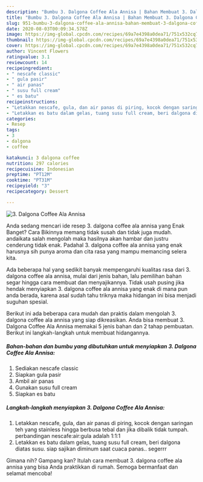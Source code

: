 ```yaml
---
description: "Bumbu 3. Dalgona Coffee Ala Annisa | Bahan Membuat 3. Dalgona Coffee Ala Annisa Yang Sedap"
title: "Bumbu 3. Dalgona Coffee Ala Annisa | Bahan Membuat 3. Dalgona Coffee Ala Annisa Yang Sedap"
slug: 951-bumbu-3-dalgona-coffee-ala-annisa-bahan-membuat-3-dalgona-coffee-ala-annisa-yang-sedap
date: 2020-08-03T00:09:34.578Z
image: https://img-global.cpcdn.com/recipes/69a7e4398a0dea71/751x532cq70/3-dalgona-coffee-ala-annisa-foto-resep-utama.jpg
thumbnail: https://img-global.cpcdn.com/recipes/69a7e4398a0dea71/751x532cq70/3-dalgona-coffee-ala-annisa-foto-resep-utama.jpg
cover: https://img-global.cpcdn.com/recipes/69a7e4398a0dea71/751x532cq70/3-dalgona-coffee-ala-annisa-foto-resep-utama.jpg
author: Vincent Flowers
ratingvalue: 3.1
reviewcount: 14
recipeingredient:
- " nescafe classic"
- " gula pasir"
- " air panas"
- " susu full cream"
- " es batu"
recipeinstructions:
- "Letakkan nescafe, gula, dan air panas di piring, kocok dengan saringan teh yang stainless hingga berbusa tebal dan jika dibalik tidak tumpah. perbandingan nescafe:air:gula adalah 1:1:1"
- "Letakkan es batu dalam gelas, tuang susu full cream, beri dalgona diatas susu. siap sajikan diminum saat cuaca panas.. segerrr"
categories:
- Resep
tags:
- 3
- dalgona
- coffee

katakunci: 3 dalgona coffee 
nutrition: 297 calories
recipecuisine: Indonesian
preptime: "PT12M"
cooktime: "PT31M"
recipeyield: "3"
recipecategory: Dessert

---
```



![3. Dalgona Coffee Ala Annisa](https://img-global.cpcdn.com/recipes/69a7e4398a0dea71/751x532cq70/3-dalgona-coffee-ala-annisa-foto-resep-utama.jpg)

Anda sedang mencari ide resep 3. dalgona coffee ala annisa yang Enak Banget? Cara Bikinnya memang tidak susah dan tidak juga mudah. andaikata salah mengolah maka hasilnya akan hambar dan justru cenderung tidak enak. Padahal 3. dalgona coffee ala annisa yang enak harusnya sih punya aroma dan cita rasa yang mampu memancing selera kita.



Ada beberapa hal yang sedikit banyak mempengaruhi kualitas rasa dari 3. dalgona coffee ala annisa, mulai dari jenis bahan, lalu pemilihan bahan segar hingga cara membuat dan menyajikannya. Tidak usah pusing jika hendak menyiapkan 3. dalgona coffee ala annisa yang enak di mana pun anda berada, karena asal sudah tahu triknya maka hidangan ini bisa menjadi suguhan spesial.


Berikut ini ada beberapa cara mudah dan praktis dalam mengolah 3. dalgona coffee ala annisa yang siap dikreasikan. Anda bisa membuat 3. Dalgona Coffee Ala Annisa memakai 5 jenis bahan dan 2 tahap pembuatan. Berikut ini langkah-langkah untuk membuat hidangannya.

<!--inarticleads1-->

##### Bahan-bahan dan bumbu yang dibutuhkan untuk menyiapkan 3. Dalgona Coffee Ala Annisa:

1. Sediakan  nescafe classic
1. Siapkan  gula pasir
1. Ambil  air panas
1. Gunakan  susu full cream
1. Siapkan  es batu




<!--inarticleads2-->

##### Langkah-langkah menyiapkan 3. Dalgona Coffee Ala Annisa:

1. Letakkan nescafe, gula, dan air panas di piring, kocok dengan saringan teh yang stainless hingga berbusa tebal dan jika dibalik tidak tumpah. perbandingan nescafe:air:gula adalah 1:1:1
1. Letakkan es batu dalam gelas, tuang susu full cream, beri dalgona diatas susu. siap sajikan diminum saat cuaca panas.. segerrr




Gimana nih? Gampang kan? Itulah cara membuat 3. dalgona coffee ala annisa yang bisa Anda praktikkan di rumah. Semoga bermanfaat dan selamat mencoba!
